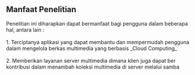 ## Manfaat Penelitian
<div style="text-align: left"> 
Penelitian ini diharapkan dapat bermanfaat bagi pengguna dalam beberapa hal, antara lain : 
<br/> <br/>
  1. Terciptanya aplikasi yang dapat membantu dan mempermudah pengguna dalam mengelola berkas multimedia yang berbasis _Cloud Computing_
  <br/> <br/>
  2. Memberikan layanan server multimedia dimana klien juga dapat ber kontribusi dalam menambah koleksi multimedia di server melalui samba
</div>